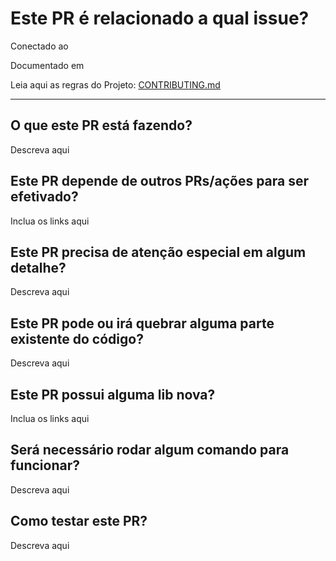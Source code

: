 # Este PR é relacionado a qual issue?
Conectado ao <link-do-card-do-trello>
  
Documentado em <link-da-documentacao>

Leia aqui as regras do Projeto: [CONTRIBUTING.md](../blob/master/CONTRIBUTING.md)

---
  
## O que este PR está fazendo?

Descreva aqui


## Este PR depende de outros PRs/ações para ser efetivado?

Inclua os links aqui


## Este PR precisa de atenção especial em algum detalhe?

Descreva aqui


## Este PR pode ou irá quebrar alguma parte existente do código?

Descreva aqui


## Este PR possui alguma lib nova?

Inclua os links aqui


## Será necessário rodar algum comando para funcionar?

Descreva aqui
  

## Como testar este PR?

Descreva aqui
